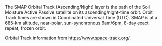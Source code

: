 The SMAP Orbital Track (Ascending/Night) layer is the path of the Soil Moisture Active Passive satellite on its ascending/night-time orbit. Orbit Track times are shown in Coordinated Universal Time (UTC). SMAP is at a 685-km altitude, near-polar, sun-synchronous 6am/6pm, 8-day exact repeat, frozen orbit.

Orbital Track information from <https://www.space-track.org/>.
